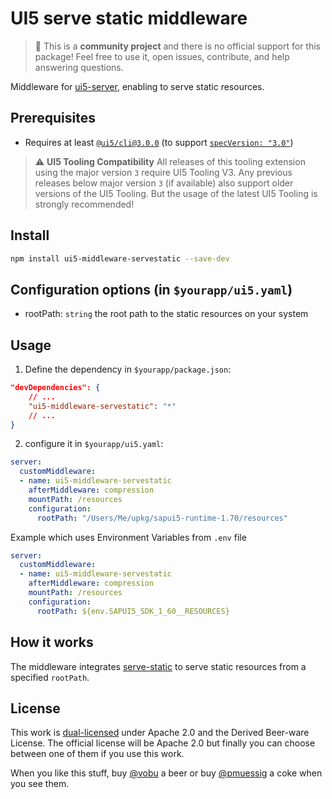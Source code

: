 # UI5 serve static middleware

> :wave: This is a **community project** and there is no official support for this package! Feel free to use it, open issues, contribute, and help answering questions.

Middleware for [ui5-server](https://github.com/SAP/ui5-server), enabling to serve static resources.

## Prerequisites

- Requires at least [`@ui5/cli@3.0.0`](https://sap.github.io/ui5-tooling/v3/pages/CLI/) (to support [`specVersion: "3.0"`](https://sap.github.io/ui5-tooling/pages/Configuration/#specification-version-30))

> :warning: **UI5 Tooling Compatibility**
> All releases of this tooling extension using the major version `3` require UI5 Tooling V3. Any previous releases below major version `3` (if available) also support older versions of the UI5 Tooling. But the usage of the latest UI5 Tooling is strongly recommended!

## Install

```bash
npm install ui5-middleware-servestatic --save-dev
```

## Configuration options (in `$yourapp/ui5.yaml`)

- rootPath: `string`
  the root path to the static resources on your system

## Usage

1. Define the dependency in `$yourapp/package.json`:

```json
"devDependencies": {
    // ...
    "ui5-middleware-servestatic": "*"
    // ...
}
```

2. configure it in `$yourapp/ui5.yaml`:  

```yaml
server:
  customMiddleware:
  - name: ui5-middleware-servestatic
    afterMiddleware: compression
    mountPath: /resources
    configuration:
      rootPath: "/Users/Me/upkg/sapui5-runtime-1.70/resources"
```

Example which uses Environment Variables from `.env` file

```yaml
server:
  customMiddleware:
  - name: ui5-middleware-servestatic
    afterMiddleware: compression
    mountPath: /resources
    configuration:
      rootPath: ${env.SAPUI5_SDK_1_60__RESOURCES}
```

## How it works

The middleware integrates [serve-static](https://github.com/expressjs/serve-static) to serve static resources from a specified `rootPath`.

## License

This work is [dual-licensed](../../LICENSE) under Apache 2.0 and the Derived Beer-ware License. The official license will be Apache 2.0 but finally you can choose between one of them if you use this work.

When you like this stuff, buy [@vobu](https://twitter.com/vobu) a beer or buy [@pmuessig](https://twitter.com/pmuessig) a coke when you see them.
